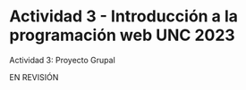 # Actividad 3 - Introducción a la programación web UNC 2023

Actividad 3: Proyecto Grupal

EN REVISIÓN